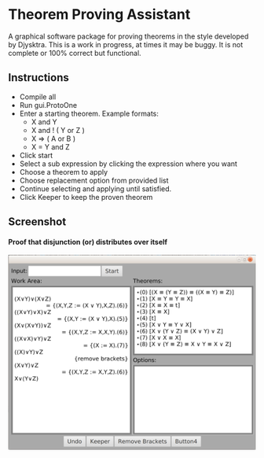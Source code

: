 # Theorem Proving Assistant

A graphical software package for proving theorems in the style developed by Djysktra.
This is a work in progress, at times it may be buggy. It is not complete or 100% correct but functional.

## Instructions
- Compile all
- Run gui.ProtoOne
- Enter a starting theorem. Example formats:
  - X and Y
  - X and ! ( Y or Z )
  - X => ( A or B )
  - X = Y and Z
- Click start
- Select a sub expression by clicking the expression where you want
- Choose a theorem to apply
- Choose replacement option from provided list
- Continue selecting and applying until satisfied.
- Click Keeper to keep the proven theorem


## Screenshot
#### Proof that disjunction (or) distributes over itself
![Alt text](/screenshot.png?raw=true "Proof that disjunction (or) distributes over itself")

